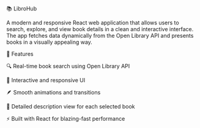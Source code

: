 📚 LibroHub

A modern and responsive React web application that allows users to search, explore, and view book details in a clean and interactive interface.
The app fetches data dynamically from the Open Library API and presents books in a visually appealing way.

🚀 Features

🔍 Real-time book search using Open Library API

📘 Interactive and responsive UI

🪶 Smooth animations and transitions

📄 Detailed description view for each selected book

⚡ Built with React for blazing-fast performance
